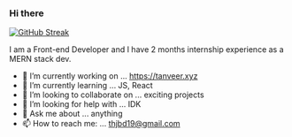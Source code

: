 ### Hi there 
[![GitHub Streak](https://github-readme-streak-stats.herokuapp.com/?user=tanveer19)](https://git.io/streak-stats)


<!--
**tanveer19/tanveer19** is a ✨ _special_ ✨ repository because its `README.md` (this file) appears on your GitHub profile.

Here are some ideas to get you started:
-->
I am a Front-end Developer and I have 2 months internship experience as a MERN stack dev.
- 🔭 I’m currently working on ... https://tanveer.xyz
- 🌱 I’m currently learning ... JS, React
- 👯 I’m looking to collaborate on ... exciting projects 
- 🤔 I’m looking for help with ... IDK
- 💬 Ask me about ... anything
- 📫 How to reach me: ... thjbd19@gmail.com


